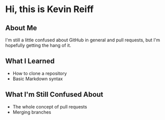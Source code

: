 # Hi, this is Kevin Reiff

## About Me
I'm still a little confused about GitHub in general and pull requests, but I'm hopefully getting the hang of it.

## What I Learned
- How to clone a repository
- Basic Markdown syntax

## What I'm Still Confused About
- The whole concept of pull requests
- Merging branches
